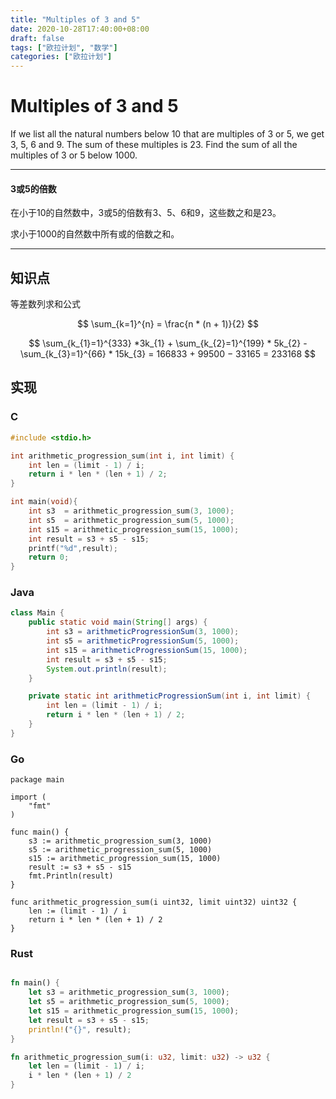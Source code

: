 ```yaml
---
title: "Multiples of 3 and 5"
date: 2020-10-28T17:40:00+08:00
draft: false
tags: ["欧拉计划", "数学"]
categories: ["欧拉计划"]
---
```


Multiples of 3 and 5
=======

If we list all the natural numbers below 10 that are multiples of 3 or 5, we get 3, 5, 6 and 9. The sum of these multiples is 23.
Find the sum of all the multiples of 3 or 5 below 1000.

---

#### 3或5的倍数

在小于10的自然数中，3或5的倍数有3、5、6和9，这些数之和是23。

求小于1000的自然数中所有或的倍数之和。

---


## 知识点

等差数列求和公式

$$
    \sum_{k=1}^{n} = \frac{n * (n + 1)}{2}
$$

$$
    \sum_{k_{1}=1}^{333} *3k_{1} + \sum_{k_{2}=1}^{199} * 5k_{2} - \sum_{k_{3}=1}^{66} * 15k_{3} = 166833 + 99500 − 33165 = 233168
$$



## 实现

### C

```C
#include <stdio.h>

int arithmetic_progression_sum(int i, int limit) {
	int len = (limit - 1) / i;
	return i * len * (len + 1) / 2;
}

int main(void){
    int s3  = arithmetic_progression_sum(3, 1000);
    int s5  = arithmetic_progression_sum(5, 1000);
    int s15 = arithmetic_progression_sum(15, 1000);
    int result = s3 + s5 - s15;
    printf("%d",result);
    return 0;
}

```

### Java

```Java
class Main {
    public static void main(String[] args) {
        int s3 = arithmeticProgressionSum(3, 1000);
        int s5 = arithmeticProgressionSum(5, 1000);
        int s15 = arithmeticProgressionSum(15, 1000);
        int result = s3 + s5 - s15;
        System.out.println(result);
    }

    private static int arithmeticProgressionSum(int i, int limit) {
        int len = (limit - 1) / i;
        return i * len * (len + 1) / 2;
    }
}
```

### Go

```Golang
package main

import (
	"fmt"
)

func main() {
	s3 := arithmetic_progression_sum(3, 1000)
	s5 := arithmetic_progression_sum(5, 1000)
	s15 := arithmetic_progression_sum(15, 1000)
	result := s3 + s5 - s15
	fmt.Println(result)
}

func arithmetic_progression_sum(i uint32, limit uint32) uint32 {
	len := (limit - 1) / i
	return i * len * (len + 1) / 2
}

```


### Rust

```Rust

fn main() {
    let s3 = arithmetic_progression_sum(3, 1000);
    let s5 = arithmetic_progression_sum(5, 1000);
    let s15 = arithmetic_progression_sum(15, 1000);
    let result = s3 + s5 - s15;
    println!("{}", result);
}

fn arithmetic_progression_sum(i: u32, limit: u32) -> u32 {
    let len = (limit - 1) / i;
    i * len * (len + 1) / 2
}

```





